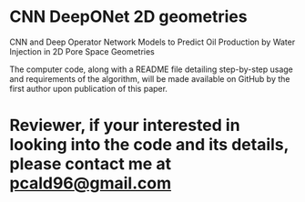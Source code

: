 # CNN DeepONet 2D geometries
CNN and Deep Operator Network Models to Predict Oil Production by Water Injection in 2D Pore Space Geometries


The computer code, along with a README file detailing step-by-step usage and requirements of the algorithm, will be made available on GitHub by the first author upon publication of this paper.

# Reviewer, if your interested in looking into the code and its details, please contact me at pcald96@gmail.com

